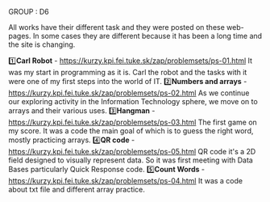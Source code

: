GROUP : D6

All works have their different task and they were posted on these web-pages. In some cases they are different because it has been a long time and the site is changing.


1️⃣**Carl Robot** - https://kurzy.kpi.fei.tuke.sk/zap/problemsets/ps-01.html
It was my start in programming as it is. Carl the robot and the tasks with it were one of my first steps into the world of IT.
2️⃣**Numbers and arrays** - https://kurzy.kpi.fei.tuke.sk/zap/problemsets/ps-02.html
As we continue our exploring activity in the Information Technology sphere, we move on to arrays and their various uses.
3️⃣**Hangman** - https://kurzy.kpi.fei.tuke.sk/zap/problemsets/ps-03.html
The first game on my score. It was a code the main goal of which is to guess the right word, mostly practicing arrays.
4️⃣**QR code** - https://kurzy.kpi.fei.tuke.sk/zap/problemsets/ps-05.html
QR code it's a 2D field designed to visually represent data. So it was first meeting with Data Bases particularly Quick Response code.
5️⃣**Count Words** - https://kurzy.kpi.fei.tuke.sk/zap/problemsets/ps-04.html
It was a code about txt file and different array practice.
